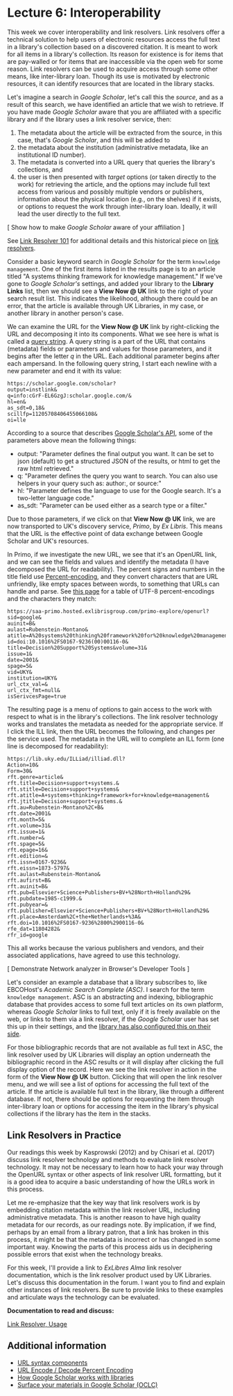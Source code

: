 # Lecture 6: Interoperability

This week we cover interoperability and link resolvers. Link resolvers offer
a technical solution to help users of electronic resources access the full text
in a library's collection based on a discovered citation. It is meant to work
for all items in a library's collection. Its reason for existence is for items
that are pay-walled or for items that are inaccessible via the open web for some
reason. Link resolvers can be used to acquire access through some other means,
like inter-library loan. Though its use is motivated by electronic resources, it
can identify resources that are located in the library stacks.

Let's imagine a search in *Google Scholar*, let's call this the *source*, and
as a result of this search, we have identified an article that we wish to
retrieve. If you have made *Google Scholar* aware that you are affiliated with
a specific library and if the library uses a link resolver service, then:

1. The metadata about the article will be extracted from the source, in this
   case, that's *Google Scholar*, and this will be added to
1. the metadata about the institution (administrative metadata, like an
   institutional ID number).
1. The metadata is converted into a URL query that queries the library's
   collections, and
1. the user is then presented with *target* options (or taken directly to the
   work) for retrieving the article, and the options may include full text
   access from various and possibly multiple vendors or publishers, information
   about the physical location (e.g., on the shelves) if it exists, or options
   to request the work through inter-library loan. Ideally, it will lead the
   user directly to the full text.

[ Show how to make *Google Scholar* aware of your affiliation ]

See [Link Resolver 101][lr_101] for additional details and this historical
piece on [link resolvers][link_resolv].

Consider a basic keyword search in *Google Scholar* for the term ``knowledge
management``. One of the first items listed in the results page is to an
article titled "A systems thinking framework for knowledge management." If
we've gone to *Google Scholar's* settings, and added your library to the
**Library Links** list, then we should see a **View Now @ UK** link to the
right of your search result list. This indicates the likelihood, although there
could be an error, that the article is available through UK Libraries, in my
case, or another library in another person's case.

We can examine the URL for the **View Now @ UK** link by right-clicking the URL
and decomposing it into its components. What we see here is what is called
a [query string][query_string]. A query string is a part of the URL that contains
(metadata) fields or parameters and values for those parameters, and it begins
after the letter *q* in the URL. Each additional parameter begins after each
ampersand. In the following query string, I start each newline with a new
parameter and end it with its value:

```
https://scholar.google.com/scholar?
output=instlink&
q=info:cGrF-EL6GzgJ:scholar.google.com/&
hl=en&
as_sdt=0,18&
scillfp=11205708406455066108&
oi=lle
```

According to a source that describes [Google Scholar's
API][google_scholar_api], some of the parameters above mean the following
things:

- output: "Parameter defines the final output you want. It can be set to json
  (default) to get a structured JSON of the results, or html to get the raw
  html retrieved."
- q: "Parameter defines the query you want to search. You can also use helpers
  in your query such as: author:, or source:"
- hl: "Parameter defines the language to use for the Google search. It's
  a two-letter language code."
- as_sdt: "Parameter can be used either as a search type or a filter."

Due to those parameters, if we click on that **View Now @ UK** link, we are now
transported to UK's discovery service, *Primo*, by *Ex Libris*. This means that
the URL is the effective point of data exchange between Google Scholar and UK's
resources.

In Primo, if we investigate the new URL, we see that it's an OpenURL link, and
we can see the fields and values and identify the metadata (I have decomposed
the URL for readability). The percent signs and numbers in the title field use
[Percent-encoding][percent_encoding], and they convert characters that are URL unfriendly,
like empty spaces between words, to something that URLs can handle and parse.
See [this page][utf_8] for a table of UTF-8 percent-encodings and the characters
they match:

```
https://saa-primo.hosted.exlibrisgroup.com/primo-explore/openurl?
sid=google&
auinit=B&
aulast=Rubenstein-Montano&
atitle=A%20systems%20thinking%20framework%20for%20knowledge%20management&
id=doi:10.1016%2FS0167-9236(00)00116-0&
title=Decision%20Support%20Systems&volume=31&
issue=1&
date=2001&
spage=5&
vid=UKY&
institution=UKY&
url_ctx_val=&
url_ctx_fmt=null&
isSerivcesPage=true
```

The resulting page is a menu of options to gain access to the work with respect
to what is in the library's collections. The link resolver technology works and
translates the metadata as needed for the appropriate service. If I click the
ILL link, then the URL becomes the following, and changes per the service used.
The metadata in the URL will to complete an ILL form (one line is decomposed
for readability):

```
https://lib.uky.edu/ILLiad/illiad.dll?
Action=10&
Form=30&
rft.genre=article&
rft.title=Decision+support+systems.&
rft.stitle=Decision+support+systems&
rft.atitle=A+systems+thinking+framework+for+knowledge+management&
rft.jtitle=Decision+support+systems.&
rft.au=Rubenstein-Montano%2C+B&
rft.date=2001&
rft.month=5&
rft.volume=31&
rft.issue=1&
rft.number=&
rft.spage=5&
rft.epage=16&
rft.edition=&
rft.issn=0167-9236&
rft.eissn=1873-5797&
rft.aulast=Rubenstein-Montano&
rft.aufirst=B&
rft.auinit=B&
rft.pub=Elsevier+Science+Publishers+BV+%28North+Holland%29&
rft.pubdate=1985-c1999.&
rft.pubyear=&
rft.publisher=Elsevier+Science+Publishers+BV+%28North+Holland%29&
rft.place=Amsterdam%2C+the+Netherlands+%3A&
rft.doi=10.1016%2FS0167-9236%2800%2900116-0&
rfe_dat=11804282&
rfr_id=google
```

This all works because the various publishers and vendors, and their associated
applications, have agreed to use this technology.

[ Demonstrate Network analyzer in Browser's Developer Tools ]

Let's consider an example a database that a library subscribes to, like
EBCOHost's *Academic Search Complete (ASC)*. I search for the term ``knowledge
management``. ASC is an abstracting and indexing, bibliographic database that
provides access to some full text articles on its own platform, whereas *Google
Scholar* links to full text, only if it is freely available on the web, or
links to them via a link resolver, if the *Google Scholar* user has set this up
in their settings, and the [library has also configured this on their
side][gs_library].

For those bibliographic records that are not available as full text in ASC, the
link resolver used by UK Libraries will display an option underneath the
bibliographic record in the ASC results or it will display after clicking the
full display option of the record. Here we see the link resolver in action in
the form of the **View Now @ UK** button. Clicking that will open the link
resolver menu, and we will see a list of options for accessing the full text of
the article. If the article is available full text in the library, like through
a different database. If not, there should be options for requesting the item
through inter-library loan or options for accessing the item in the library's
physical collections if the library has the item in the stacks.

## Link Resolvers in Practice

Our readings this week by Kasprowski (2012) and by Chisari et al. (2017)
discuss link resolver technology and methods to evaluate link resolver
technology. It may not be necessary to learn how to hack your way through the
OpenURL syntax or other aspects of link resolver URL formatting, but it is
a good idea to acquire a basic understanding of how the URLs work in this
process.

Let me re-emphasize that the key way that link resolvers work is by embedding
citation metadata within the link resolver URL, including administrative
metadata. This is another reason to have high quality metadata for our records,
as our readings note. By implication, if we find, perhaps by an email from
a library patron, that a link has broken in this process, it might be that the
metadata is incorrect or has changed in some important way. Knowing the parts
of this process aids us in deciphering possible errors that exist when the
technology breaks.

For this week, I'll provide a link to *ExLibres Alma* link resolver
documentation, which is the link resolver product used by UK Libraries. Let's
discuss this documentation in the forum. I want you to find and explain other
instances of link resolvers. Be sure to provide links to these examples and
articulate ways the technology can be evaluated.

**Documentation to read and discuss:**

[Link Resolver, Usage][lr_usage]

## Additional information

- [URL syntax components][url_syntax]
- [URL Encode / Decode Percent Encoding][url_encode]
- [How Google Scholar works with libraries][how_gs]
- [Surface your materials in Google Scholar (OCLC)][worldshare]

[lr_101]:https://web.archive.org/web/20140419201741/http://lj.libraryjournal.com:80/2004/04/ljarchives/the-lure-of-linking/#LinkResolver
[link_resolv]:https://web.archive.org/web/20140419201741/http://lj.libraryjournal.com:80/2004/04/ljarchives/the-lure-of-linking/
[query_string]:https://en.wikipedia.org/wiki/Query_string
[percent_encoding]:https://en.wikipedia.org/wiki/Percent-encoding
[utf_8]:https://www.w3schools.com/tags/ref_urlencode.asp
[lr_usage]:https://knowledge.exlibrisgroup.com/Alma/Product_Materials/050Alma_FAQs/E-Resource_Management/Link_Resolver%2C_Usage
[url_syntax]:https://tools.ietf.org/html/rfc3986#page-16
[url_encode]:https://www.url-encode-decode.com/
[how_gs]:https://scholar.google.com/intl/en/scholar/libraries.html
[google_scholar_api]:https://serpapi.com/google-scholar-api
[gs_library]:https://scholar.google.com/intl/en/scholar/libraries.html
[worldshare]:https://help.oclc.org/Metadata_Services/WorldShare_Collection_Manager/Choose_your_Collection_Manager_workflow/Knowledge_base_collections/Use_collection_data_with_other_services/Surface_your_materials_in_Google_Scholar
